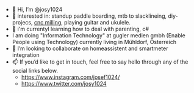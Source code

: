 - 👋 Hi, I’m @josy1024
- 👀 interested in: standup paddle boarding, mtb to slacklineing, diy-projecs, [cnc milling](https://www.etsy.com/shop/cncsandbox), playing guitar and ukulele.
- 🌱 i'm currentyl learning how to deal with parenting, c# 
- I am doing "Information Technology" at gugler medien gmbh (Enable People using Technology) currently living in Mühldorf, Österreich
- 💞️ I’m looking to collaborate on homeassistent and smartmeter integration
- 📫  If you’d like to get in touch, feel free to say hello through any of the social links below.
  * https://www.instagram.com/josef1024/
  * https://www.twitter.com/josy1024
 
<!---
josy1024/josy1024 is a ✨ special ✨ repository because its `README.md` (this file) appears on your GitHub profile.
You can click the Preview link to take a look at your changes.
--->
